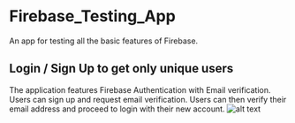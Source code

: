 # Firebase_Testing_App
An app for testing all the basic features of Firebase.
## Login / Sign Up to get only unique users
The application features Firebase Authentication with Email verification. Users can sign up and request email verification. Users can then verify their email address and proceed to login with their new account.
![alt text](http://url/to/img.png)
